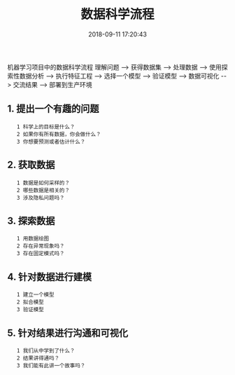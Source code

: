 ﻿---
title: 数据科学流程
date: 2018-09-11 17:20:43
tags:
---
机器学习项目中的数据科学流程
理解问题 --> 获得数据集 --> 处理数据 --> 使用探索性数据分析 --> 执行特征工程
--> 选择一个模型 --> 验证模型 --> 数据可视化 --> 交流结果 --> 部署到生产环境
## 1. 提出一个有趣的问题
       1 科学上的目标是什么？
       2 如果你有所有数据，你会做什么？
       3 你想要预测或者估计什么？
## 2. 获取数据
       1 数据是如何采样的？
       2 哪些数据是相关的？
       3 涉及隐私问题吗？
## 3. 探索数据
       1 用数据绘图
       2 存在异常现象吗？
       3 存在固定模式吗？
## 4. 针对数据进行建模
       1 建立一个模型
       2 拟合模型
       3 验证模型
## 5. 针对结果进行沟通和可视化
       1 我们从中学到了什么？
       2 结果讲得通吗？
       3 我们能有此讲一个故事吗？

